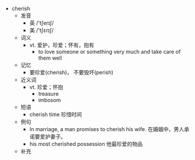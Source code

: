- cherish
  - 发音
    - 英 /'tʃerɪʃ/
    - 美 /'tʃɛrɪʃ/
  - 词义
    - vt. 爱护，珍爱；怀有，抱有
      - to love someone or something very much and take care of them well
  - 记忆
    - 要珍爱(cherish)， 不要毁坏(perish)
  - 近义词
    - vt. 珍爱；怀抱
      - treasure
      - imbosom
  - 短语
    - cherish time 珍惜时间
  - 例句
    - In marriage, a man promises to cherish his wife. 在婚姻中，男人承诺要爱护妻子。
    - his most cherished possession 他最珍爱的物品
  - 补充